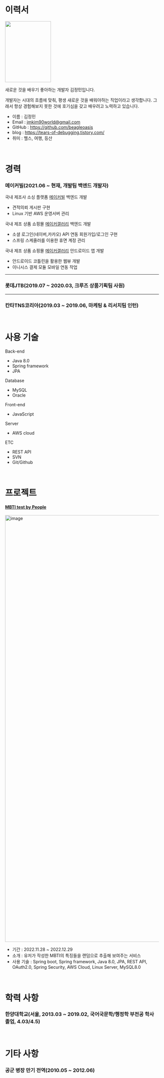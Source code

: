 # 이력서

<img src="https://user-images.githubusercontent.com/73637960/209923241-fdb78880-fdff-4d8d-9a5a-6e5c0637cff5.jpeg"  width="150" height="200"/>

새로운 것을 배우기 좋아하는 개발자 김정민입니다.

개발자는 시대의 흐름에 맞춰, 평생 새로운 것을 배워야하는 직업이라고 생각합니다. 그래서 항상 경험해보지 못한 것에 호기심을 갖고 배우려고 노력하고 있습니다.

+ 이름 : 김정민
+ Email : jmkim90world@gmail.com
+ GitHub : https://github.com/beagleoasis
+ blog : https://tears-of-debugging.tistory.com/
+ 취미 : 헬스, 여행, 등산

&nbsp;
&nbsp;

# 경력

### 메이커빌(2021.06 ~ 현재, 개발팀 백엔드 개발자)

국내 제조사 소싱 플랫폼 [메이커빌](https://www.makervil.com/index.do) 백엔드 개발
+ 견적의뢰 게시판 구현
+ Linux 기반 AWS 운영서버 관리

국내 제조 상품 쇼핑몰 [메이커갤러리](https://makergallery.co.kr/mw/main/index.do) 백엔드 개발
+ 소셜 로그인(네이버,카카오) API 연동 회원가입/로그인 구현
+ 스프링 스케줄러를 이용한 휴면 계정 관리

국내 제조 상품 쇼핑몰 [메이커갤러리](https://makergallery.co.kr/mw/main/index.do) 안드로이드 앱 개발
+ 안드로이드 코틀린을 활용한 웹뷰 개발
+ 이니시스 결제 모듈 모바일 연동 작업

---
### 롯데JTB(2019.07 ~ 2020.03, 크루즈 상품기획팀 사원)


---
### 칸타TNS코리아(2019.03 ~ 2019.06, 마케팅 & 리서치팀 인턴)

&nbsp;
&nbsp;

# 사용 기술

Back-end
+ Java 8.0
+ Spring framework
+ JPA

Database
+ MySQL
+ Oracle

Front-end
+ JavaScript

Server
+ AWS cloud

ETC
+ REST API
+ SVN
+ Git/Github

&nbsp;
&nbsp;

# 프로젝트

#### [MBTI test by People](https://mbtitestbypeople.link/mbtiTest)

<img width="1400" alt="image" src="https://user-images.githubusercontent.com/73637960/209950172-e068081f-5329-426e-9633-6046646dbff5.png">

+ 기간 : 2022.11.28 ~ 2022.12.29
+ 소개 : 유저가 작성한 MBTI의 특징들을 랜덤으로 추출해 보여주는 서비스
+ 사용 기술 : Spring boot, Spring framework, Java 8.0, JPA, REST API, OAuth2.0, Spring Security, AWS Cloud, Linux Server, MySQL8.0

&nbsp;
&nbsp;

# 학력 사항

### 한양대학교(서울, 2013.03 ~ 2019.02, 국어국문학/행정학 부전공 학사 졸업, 4.03/4.5)

&nbsp;
&nbsp;

# 기타 사항

### 공군 병장 만기 전역(2010.05 ~ 2012.06)


